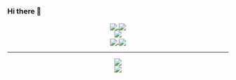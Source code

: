 ### Hi there 👋

<div align="center">
  <div align="center">
<a href="https://github.com/cagatayuncu/github-profile-views-counter">
    <img align="center" src="https://komarev.com/ghpvc/?username=cagatayuncu&color=f75c7e">
</a>
<a href="https://github.com/cagatayuncu?tab=followers">
    <img align="center"  src="https://img.shields.io/github/followers/cagatayuncu?style=flat-square&color=f75c7e">
</a>
  </div>

<div>
<img align="center" src="https://github-readme-stats.vercel.app/api?username=cagatayuncu&show_icons=true&theme=radical" />
</div>
<a href="https://git.io/streak-stats">
  <img align="center" src="https://github-readme-streak-stats.herokuapp.com?user=cagatayuncu&theme=radical&date_format=j%20M%5B%20Y%5D" />
</a>

<a href="https://github.com/anuraghazra/github-readme-stats">
  <img align="center" src="https://github-readme-stats.vercel.app/api/top-langs/?username=cagatayuncu&layout=compact&theme=radical" />
</a>
</div>

<hr />
<div  align="center"> <img src="https://activity-graph.herokuapp.com/graph?username=mervekrblt&theme=xcode" /></div>
<div  align="center"> <img src="https://github.com/cagatayuncu/cagatayuncu/blob/output/github-contribution-grid-snake.gif" /></div>
